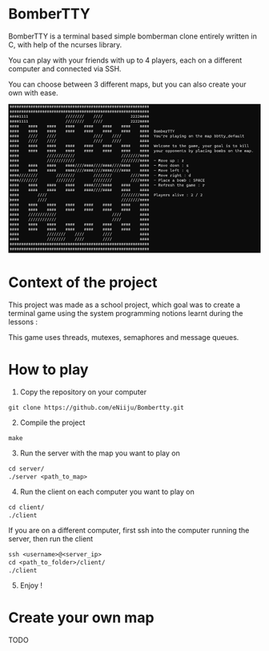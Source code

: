 # BomberTTY

BomberTTY is a terminal based simple bomberman clone entirely written in C, with
help of the ncurses library.

You can play with your friends with up to 4 players, each on a different computer
and connected via SSH.

You can choose between 3 different maps, but you can also create your own with ease.

![Screenshot](./assets/screenshot.png)

# Context of the project

This project was made as a school project, which goal was to create a terminal
game using the system programming notions learnt during the lessons :

This game uses threads, mutexes, semaphores and message queues.

# How to play

1. Copy the repository on your computer

```
git clone https://github.com/eNiiju/Bombertty.git
```

2. Compile the project

```
make
```

3. Run the server with the map you want to play on

```
cd server/
./server <path_to_map>
```

4. Run the client on each computer you want to play on

```
cd client/
./client
```

If you are on a different computer, first ssh into the computer running the server, then run the client

```
ssh <username>@<server_ip>
cd <path_to_folder>/client/
./client
```

5. Enjoy !

# Create your own map

TODO
